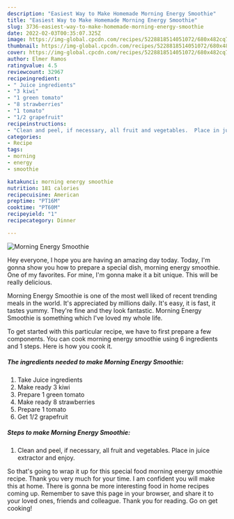 ```yaml
---
description: "Easiest Way to Make Homemade Morning Energy Smoothie"
title: "Easiest Way to Make Homemade Morning Energy Smoothie"
slug: 3736-easiest-way-to-make-homemade-morning-energy-smoothie
date: 2022-02-03T00:35:07.325Z
image: https://img-global.cpcdn.com/recipes/5228818514051072/680x482cq70/morning-energy-smoothie-recipe-main-photo.jpg
thumbnail: https://img-global.cpcdn.com/recipes/5228818514051072/680x482cq70/morning-energy-smoothie-recipe-main-photo.jpg
cover: https://img-global.cpcdn.com/recipes/5228818514051072/680x482cq70/morning-energy-smoothie-recipe-main-photo.jpg
author: Elmer Ramos
ratingvalue: 4.5
reviewcount: 32967
recipeingredient:
- " Juice ingredients"
- "3 kiwi"
- "1 green tomato"
- "8 strawberries"
- "1 tomato"
- "1/2 grapefruit"
recipeinstructions:
- "Clean and peel, if necessary, all fruit and vegetables.  Place in juice extractor and enjoy."
categories:
- Recipe
tags:
- morning
- energy
- smoothie

katakunci: morning energy smoothie 
nutrition: 181 calories
recipecuisine: American
preptime: "PT16M"
cooktime: "PT60M"
recipeyield: "1"
recipecategory: Dinner

---
```



![Morning Energy Smoothie](https://img-global.cpcdn.com/recipes/5228818514051072/680x482cq70/morning-energy-smoothie-recipe-main-photo.jpg)

Hey everyone, I hope you are having an amazing day today. Today, I'm gonna show you how to prepare a special dish, morning energy smoothie. One of my favorites. For mine, I'm gonna make it a bit unique. This will be really delicious.



Morning Energy Smoothie is one of the most well liked of recent trending meals in the world. It's appreciated by millions daily. It's easy, it is fast, it tastes yummy. They're fine and they look fantastic. Morning Energy Smoothie is something which I've loved my whole life.


To get started with this particular recipe, we have to first prepare a few components. You can cook morning energy smoothie using 6 ingredients and 1 steps. Here is how you cook it.

<!--inarticleads1-->

##### The ingredients needed to make Morning Energy Smoothie:

1. Take  Juice ingredients
1. Make ready 3 kiwi
1. Prepare 1 green tomato
1. Make ready 8 strawberries
1. Prepare 1 tomato
1. Get 1/2 grapefruit




<!--inarticleads2-->

##### Steps to make Morning Energy Smoothie:

1. Clean and peel, if necessary, all fruit and vegetables.  Place in juice extractor and enjoy.




So that's going to wrap it up for this special food morning energy smoothie recipe. Thank you very much for your time. I am confident you will make this at home. There is gonna be more interesting food in home recipes coming up. Remember to save this page in your browser, and share it to your loved ones, friends and colleague. Thank you for reading. Go on get cooking!
